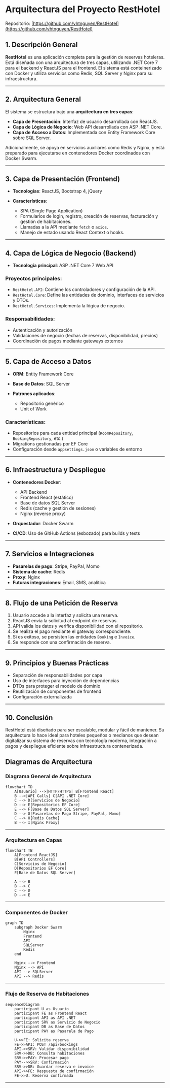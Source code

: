 # Arquitectura del Proyecto RestHotel

Repositorio: [https://github.com/vhtnguyen/RestHotel](https://github.com/vhtnguyen/RestHotel)

## 1. Descripción General

**RestHotel** es una aplicación completa para la gestión de reservas hoteleras. Está diseñada con una arquitectura de tres capas, utilizando .NET Core 7 para el backend y ReactJS para el frontend. El sistema está conteinerizado con Docker y utiliza servicios como Redis, SQL Server y Nginx para su infraestructura.

---

## 2. Arquitectura General

El sistema se estructura bajo una **arquitectura en tres capas**:

* **Capa de Presentación**: Interfaz de usuario desarrollada con ReactJS.
* **Capa de Lógica de Negocio**: Web API desarrollada con ASP .NET Core.
* **Capa de Acceso a Datos**: Implementada con Entity Framework Core sobre SQL Server.

Adicionalmente, se apoya en servicios auxiliares como Redis y Nginx, y está preparado para ejecutarse en contenedores Docker coordinados con Docker Swarm.

---

## 3. Capa de Presentación (Frontend)

* **Tecnologías**: ReactJS, Bootstrap 4, jQuery
* **Características**:

  * SPA (Single Page Application)
  * Formularios de login, registro, creación de reservas, facturación y gestión de habitaciones.
  * Llamadas a la API mediante `fetch` o `axios`.
  * Manejo de estado usando React Context o hooks.

---

## 4. Capa de Lógica de Negocio (Backend)

* **Tecnología principal**: ASP .NET Core 7 Web API

### Proyectos principales:

* `RestHotel.API`: Contiene los controladores y configuración de la API.
* `RestHotel.Core`: Define las entidades de dominio, interfaces de servicios y DTOs.
* `RestHotel.Services`: Implementa la lógica de negocio.

### Responsabilidades:

* Autenticación y autorización
* Validaciones de negocio (fechas de reservas, disponibilidad, precios)
* Coordinación de pagos mediante gateways externos

---

## 5. Capa de Acceso a Datos

* **ORM**: Entity Framework Core
* **Base de Datos**: SQL Server
* **Patrones aplicados**:

  * Repositorio genérico
  * Unit of Work

### Características:

* Repositorios para cada entidad principal (`RoomRepository`, `BookingRepository`, etc.)
* Migrations gestionadas por EF Core
* Configuración desde `appsettings.json` o variables de entorno

---

## 6. Infraestructura y Despliegue

* **Contenedores Docker**:

  * API Backend
  * Frontend React (estático)
  * Base de datos SQL Server
  * Redis (cache y gestión de sesiones)
  * Nginx (reverse proxy)

* **Orquestador**: Docker Swarm

* **CI/CD**: Uso de GitHub Actions (esbozado) para builds y tests

---

## 7. Servicios e Integraciones

* **Pasarelas de pago**: Stripe, PayPal, Momo
* **Sistema de cache**: Redis
* **Proxy**: Nginx
* **Futuras integraciones**: Email, SMS, analítica

---

## 8. Flujo de una Petición de Reserva

1. Usuario accede a la interfaz y solicita una reserva.
2. ReactJS envía la solicitud al endpoint de reservas.
3. API valida los datos y verifica disponibilidad con el repositorio.
4. Se realiza el pago mediante el gateway correspondiente.
5. Si es exitoso, se persisten las entidades `Booking` e `Invoice`.
6. Se responde con una confirmación de reserva.

---

## 9. Principios y Buenas Prácticas

* Separación de responsabilidades por capa
* Uso de interfaces para inyección de dependencias
* DTOs para proteger el modelo de dominio
* Reutilización de componentes de frontend
* Configuración externalizada

---

## 10. Conclusión

RestHotel está diseñado para ser escalable, modular y fácil de mantener. Su arquitectura lo hace ideal para hoteles pequeños o medianos que desean digitalizar su sistema de reservas con tecnología moderna, integración a pagos y despliegue eficiente sobre infraestructura contenerizada.

## Diagramas de Arquitectura

### Diagrama General de Arquitectura

```mermaid
flowchart TD
    A[Usuario] -->|HTTP/HTTPS| B[Frontend React]
    B -->|API Calls| C[API .NET Core]
    C --> D[Servicios de Negocio]
    D --> E[Repositorios EF Core]
    E --> F[Base de Datos SQL Server]
    D --> G[Pasarelas de Pago Stripe, PayPal, Momo]
    C --> H[Redis Cache]
    B --> I[Nginx Proxy]
```

---

### Arquitectura en Capas

```mermaid
flowchart TB
    A[Frontend ReactJS]
    B[API Controllers]
    C[Servicios de Negocio]
    D[Repositorios EF Core]
    E[Base de Datos SQL Server]

    A --> B
    B --> C
    C --> D
    D --> E
```

---

### Componentes de Docker

```mermaid
graph TD
    subgraph Docker Swarm
        Nginx
        Frontend
        API
        SQLServer
        Redis
    end

    Nginx --> Frontend
    Nginx --> API
    API --> SQLServer
    API --> Redis
```

---

### Flujo de Reserva de Habitaciones

```mermaid
sequenceDiagram
    participant U as Usuario
    participant FE as Frontend React
    participant API as API .NET
    participant SRV as Servicio de Negocio
    participant DB as Base de Datos
    participant PAY as Pasarela de Pago

    U->>FE: Solicita reserva
    FE->>API: POST /api/bookings
    API->>SRV: Validar disponibilidad
    SRV->>DB: Consulta habitaciones
    SRV->>PAY: Procesar pago
    PAY-->>SRV: Confirmación
    SRV->>DB: Guardar reserva e invoice
    API->>FE: Respuesta de confirmación
    FE->>U: Reserva confirmada
```

---
